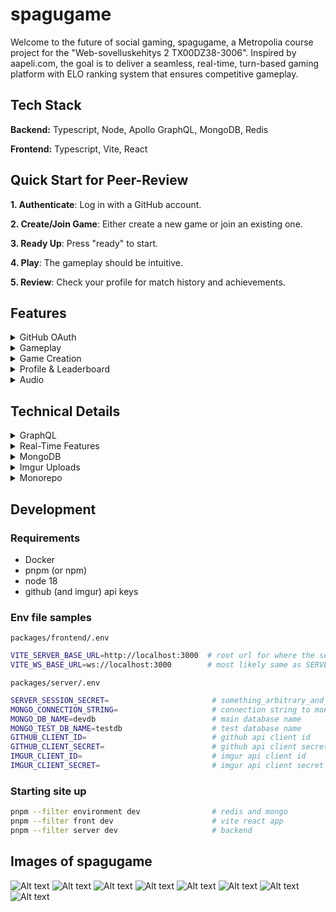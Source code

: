 # spagugame

Welcome to the future of social gaming, spagugame, a Metropolia course project for the "Web-sovelluskehitys 2 TX00DZ38-3006". Inspired by aapeli.com, the goal is to deliver a seamless, real-time, turn-based gaming platform with ELO ranking system that ensures competitive gameplay.

## Tech Stack

**Backend:** Typescript, Node, Apollo GraphQL, MongoDB, Redis

**Frontend:** Typescript, Vite, React

## Quick Start for Peer-Review

**1. Authenticate**: Log in with a GitHub account.

**2. Create/Join Game**: Either create a new game or join an existing one.

**3. Ready Up**: Press "ready" to start.

**4. Play**: The gameplay should be intuitive.

**5. Review**: Check your profile for match history and achievements.

## Features

<details>
<summary>GitHub OAuth</summary>

- Simplifies secure authentication

</details>
<details>
<summary>Gameplay</summary>

- Tick tack toe, connect four and color flood available with ELO ranking and saved match history.

</details>
<details>
<summary>Game Creation</summary>

- Public and private games with real-time visibility.

</details>
<details>
<summary>Profile & Leaderboard</summary>

- Follow users, change profile pictures, and view stats and achievements.
- Note that this probably wont work due to ip address limitations

</details>
<details>
<summary>Audio</summary>

- Game sounds toggleable via footer.

</details>

## Technical Details

<details>
<summary>GraphQL</summary>

- Backend & frontend types auto-generated; frontend queries generated from `.graphql` files.

</details>
<details>
<summary>Real-Time Features</summary>

- Enabled by websockets (GraphQL subscriptions) and Redis.

</details>
<details>
<summary>MongoDB</summary>

- Database abstractions built on native node library; no Mongoose.

</details>
<details>
<summary>Imgur Uploads</summary>

- Profile pictures hosted on Imgur.

</details>
<details>
<summary>Monorepo</summary>

- Organized into `server`, `front`, and `environment` packages.

</details>

## Development

### Requirements

- Docker
- pnpm (or npm)
- node 18
- github (and imgur) api keys

### Env file samples

`packages/frontend/.env`

```sh
VITE_SERVER_BASE_URL=http://localhost:3000  # root url for where the server is at
VITE_WS_BASE_URL=ws://localhost:3000        # most likely same as SERVER_BASE_URL but ws as the protocol
```

`packages/server/.env`

```sh
SERVER_SESSION_SECRET=                       # something_arbitrary_and_secret
MONGO_CONNECTION_STRING=                     # connection string to mongo
MONGO_DB_NAME=devdb                          # main database name
MONGO_TEST_DB_NAME=testdb                    # test database name
GITHUB_CLIENT_ID=                            # github api client id
GITHUB_CLIENT_SECRET=                        # github api client secret
IMGUR_CLIENT_ID=                             # imgur api client id
IMGUR_CLIENT_SECRET=                         # imgur api client secret
```

### Starting site up

```sh
pnpm --filter environment dev                # redis and mongo
pnpm --filter front dev                      # vite react app
pnpm --filter server dev                     # backend
```

## Images of spagugame

![Alt text](<docs/images/Näyttökuva 2023-10-9 kello 14.53.06.png>)
![Alt text](<docs/images/Näyttökuva 2023-10-9 kello 14.52.20.png>)
![Alt text](<docs/images/Näyttökuva 2023-10-9 kello 14.53.20.png>)
![Alt text](<docs/images/Näyttökuva 2023-10-9 kello 14.53.25.png>)
![Alt text](<docs/images/Näyttökuva 2023-10-9 kello 14.53.30.png>)
![Alt text](<docs/images/Näyttökuva 2023-10-9 kello 14.53.38.png>)
![Alt text](<docs/images/Näyttökuva 2023-10-9 kello 14.53.56.png>)
![Alt text](<docs/images/Näyttökuva 2023-10-9 kello 14.54.04.png>)

